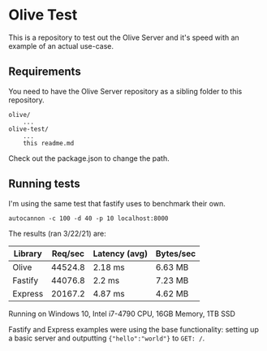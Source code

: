 # Olive Test

This is a repository to test out the Olive Server and it's speed with an example of an actual use-case.

## Requirements

You need to have the Olive Server repository as a sibling folder to this repository.
```
olive/
    ...
olive-test/
    ...
    this readme.md
```

Check out the package.json to change the path.

## Running tests

I'm using the same test that fastify uses to benchmark their own.
```
autocannon -c 100 -d 40 -p 10 localhost:8000
```

The results (ran 3/22/21) are:

|Library|Req/sec|Latency (avg)|Bytes/sec|
|---|---|---|---|
|Olive|44524.8|2.18 ms|6.63 MB|
|Fastify|44076.8|2.2 ms|7.23 MB|
|Express|20167.2|4.87 ms|4.62 MB|

Running on Windows 10, Intel i7-4790 CPU, 16GB Memory, 1TB SSD

Fastify and Express examples were using the base functionality: setting up a basic server and outputting `{"hello":"world"}` to `GET: /`.